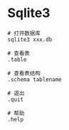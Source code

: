 # Sqlite3

```shell
# 打开数据库
sqlite3 xxx.db

# 查看表
.table

# 查看表结构
.schema tablename

# 退出
.quit

# 帮助
.help
```
